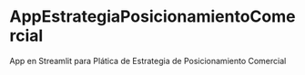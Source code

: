 # AppEstrategiaPosicionamientoComercial
App en Streamlit para Plática de Estrategia de Posicionamiento Comercial
